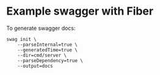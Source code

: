 # Example swagger with Fiber

To generate swagger docs:

```
swag init \ 
    --parseInternal=true \ 
    --generatedTime=true \ 
    --dir=cmd/server \ 
    --parseDependency=true \ 
    --output=docs
```